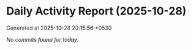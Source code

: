 # Daily Activity Report (2025-10-28)

Generated at 2025-10-28 20:15:56 +0530

_No commits found for today._
